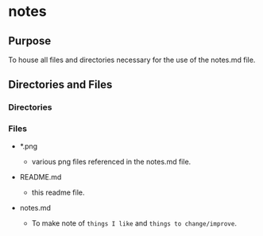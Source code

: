 # notes

## Purpose

To house all files and directories necessary for the use of the notes.md file.

## Directories and Files

### Directories

### Files

- \*.png

  - various png files referenced in the notes.md file.

- README.md

  - this readme file.

- notes.md

  - To make note of `things I like` and `things to change/improve`.
